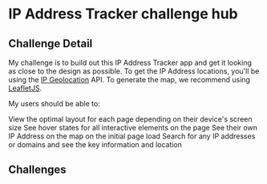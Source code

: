# IP Address Tracker challenge hub

## Challenge Detail

My challenge is to build out this IP Address Tracker app and get it looking as close to the design as possible. To get the IP Address locations, you'll be using the [IP Geolocation](https://geo.ipify.org/docs) API. To generate the map, we recommend using [LeafletJS](https://leafletjs.com/).

My users should be able to:

View the optimal layout for each page depending on their device's screen size
See hover states for all interactive elements on the page
See their own IP Address on the map on the initial page load
Search for any IP addresses or domains and see the key information and location

## Challenges
